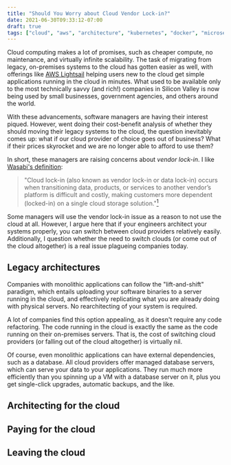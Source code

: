 ```yaml
---
title: "Should You Worry about Cloud Vendor Lock-in?"
date: 2021-06-30T09:33:12-07:00
draft: true
tags: ["cloud", "aws", "architecture", "kubernetes", "docker", "microservices"]
---
```


Cloud computing makes a lot of promises, such as cheaper compute, no maintenance, and virtually infinite scalability. The task of migrating from legacy, on-premises systems to the cloud has gotten easier as well, with offerings like [AWS Lightsail](https://aws.amazon.com/lightsail/) helping users new to the cloud get simple applications running in the cloud in minutes. What used to be available only to the most technically savvy (and rich!) companies in Silicon Valley is now being used by small businesses, government agencies, and others around the world.

<!--more-->

With these advancements, software managers are having their interest piqued. However, went doing their cost-benefit analysis of whether they should moving their legacy systems to the cloud, the question inevitably comes up: what if our cloud provider of choice goes out of business? What if their prices skyrocket and we are no longer able to afford to use them?

In short, these managers are raising concerns about *vendor lock-in*. I like [Wasabi's definition](https://wasabi.com/help/glossary-of-terms/cloud-lock-in-definition/):

> "Cloud lock-in (also known as vendor lock-in or data lock-in) occurs when transitioning data, products, or services to another vendor’s platform is difficult and costly, making customers more dependent (locked-in) on a single cloud storage solution."[<sup>1</sup>](https://wasabi.com/help/glossary-of-terms/cloud-lock-in-definition/)

Some managers will use the vendor lock-in issue as a reason to not use the cloud at all. However, I argue here that if your engineers architect your systems properly, you can switch between cloud providers relatively easily. Additionally, I question whether the need to switch clouds (or come out of the cloud altogether) is a real issue plagueing companies today.

## Legacy architectures

<!-- Software architectures have always evolved with the available technologies. For example, traditional client-server architectures were ideal for monolithic software applications developed by many different people within the same company. Pre-version control, keeping software together in a single monolithic application made sense since it made it easier to develop and maintain, as the code was all in one place. -->

Companies with monolithic applications can follow the "lift-and-shift" paradigm, which entails uploading your software binaries to a server running in the cloud, and effectively replicating what you are already doing with physical servers. No rearchitecting of your system is required.

<!-- You might ask, "well, why bother moving to the cloud, then?" There are a handful of advantages of "lifting-and-shifting" your application to the cloud, even if it isn't necessarily architected for it:

- Automated VM upgrades,
- Pay only for what you use, and
- Availability guarantees -->

A lot of companies find this option appealing, as it doesn't require any code refactoring. The code running in the cloud is exactly the same as the code running on their on-premises servers. That is, the cost of switching cloud providers (or falling out of the cloud altogether) is virtually nil.

Of course, even monolithic applications can have external dependencies, such as a database. All cloud providers offer managed database servers, which can serve your data to your applications. They run much more efficiently than you spinning up a VM with a database server on it, plus you get single-click upgrades, automatic backups, and the like.

## Architecting for the cloud

## Paying for the cloud

## Leaving the cloud
